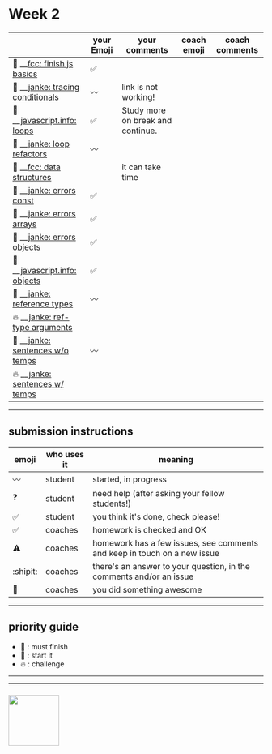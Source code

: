 # Week 2

|  | your Emoji | your comments | coach emoji | coach comments |
| --- | --- | --- | --- | --- |
| :seedling: __[fcc: finish js basics](./fcc-basic-js-pt-2.md) | :white_check_mark:| | | |
| :dash: __[janke: tracing conditionals](./jl-tracing-conditionals.md) | :wavy_dash:| link is not working!| | |
| :seedling: __[javascript.info: loops](./jsinfo-loops.md) |:white_check_mark: |Study more on break and continue.  | | |
| :dash: __[janke: loop refactors](./jl-loop-refactors.md) |:wavy_dash: | | | |
| :seedling: __[fcc: data structures](./fcc-data-structures.md) | |it can take time | | |
| :seedling: __[janke: errors const](./jl-errors-const.md) |:white_check_mark: | | | |
| :seedling: __[janke: errors arrays](./jl-errors-arrays.md) |:white_check_mark:  | | | |
| :seedling: __[janke: errors objects](./jl-errors-objects.md) |:white_check_mark: | | | |
| :seedling: __[javascript.info: objects](./jsinfo-objects.md) | :white_check_mark:| | | |
| :dash: __[janke: reference types](./jl-reference-types.md) |:wavy_dash: | | | |
| :fire: __[janke: ref-type arguments](./jl-functions-ref-type-args.md) | | | | |
| :dash: __[janke: sentences w/o temps](./jl-variables-sentences-1.md) | :wavy_dash:| | | |
| :fire: __[janke: sentences w/ temps](./jl-variables-sentences-2.md) | | | | |



---


## submission instructions

| emoji | who uses it | meaning |
| --- | --- | --- |
|  :wavy_dash: | student | started, in progress  | 
| :question: | student | need help (after asking your fellow students!) | 
| :white_check_mark: | student | you think it's done, check please! | 
| :white_check_mark: | coaches | homework is checked and OK |
| :warning: | coaches | homework has a few issues, see comments and keep in touch on a new issue |
| :shipit: | coaches | there's an answer to your question, in the comments and/or an issue  | 
| :star2: | coaches | you did something awesome |

---

## priority guide

* :seedling: : must finish
* :dash: : start it
* :fire: : challenge

___
___
### <a href="https://hackyourfuture.be" target="_blank"><img src="https://pbs.twimg.com/profile_images/984474625009741824/Bs_qKx6-_400x400.jpg" width="100" height="100"></img></a>
